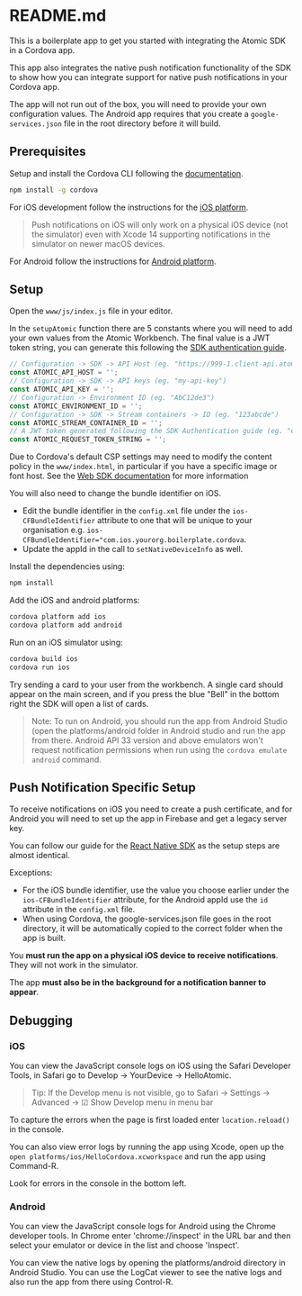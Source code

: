 # README.md

This is a boilerplate app to get you started with integrating the Atomic SDK in a Cordova app.

This app also integrates the native push notification functionality of the SDK to show how you can integrate support for native push notifications in your Cordova app.

The app will not run out of the box, you will need to provide your own configuration values. The Android app requires that you create a `google-services.json` file in the root directory before it will build.

## Prerequisites

Setup and install the Cordova CLI following the [documentation](https://cordova.apache.org/docs/en/11.x/guide/cli/index.html). 

```bash
npm install -g cordova
```

For iOS development follow the instructions for the [iOS platform](https://cordova.apache.org/docs/en/11.x/guide/platforms/ios/index.html). 

> Push notifications on iOS will only work on a physical iOS device (not the simulator) even with Xcode 14 supporting notifications in the simulator on newer macOS devices. 

For Android follow the instructions for [Android platform](https://cordova.apache.org/docs/en/11.x/guide/platforms/android/index.html). 


## Setup

Open the `www/js/index.js` file in your editor.

In the `setupAtomic` function there are 5 constants where you will need to add your own values from the Atomic Workbench. The final value is a JWT token string, you can generate this following the [SDK authentication guide](https://documentation.atomic.io/sdks/auth-SDK). 

```javascript
// Configuration -> SDK -> API Host (eg. "https://999-1.client-api.atomic.io")
const ATOMIC_API_HOST = '';
// Configuration -> SDK -> API keys (eg. "my-api-key")
const ATOMIC_API_KEY = '';
// Configuration -> Environment ID (eg. "AbC12de3")
const ATOMIC_ENVIRONMENT_ID = '';
// Configuration -> SDK -> Stream containers -> ID (eg. "123abcde")
const ATOMIC_STREAM_CONTAINER_ID = '';
// A JWT token generated following the SDK Authentication guide (eg. "ey2askjhfakshjfakjhasjj...ashgfjahgjhagsjfhga")
const ATOMIC_REQUEST_TOKEN_STRING = '';
```

Due to Cordova's default CSP settings may need to modify the content policy in the `www/index.html`, in particular if you have a specific image or font host. See the [Web SDK documentation](https://documentation.atomic.io/sdks/web#content-security-policy) for more information

You will also need to change the bundle identifier on iOS.

- Edit the bundle identifier in the `config.xml` file under the `ios-CFBundleIdentifier` attribute to one that will be unique to your organisation e.g. `ios-CFBundleIdentifier="com.ios.yourorg.boilerplate.cordova`. 
- Update the appId in the call to `setNativeDeviceInfo` as well.

Install the dependencies using:

```bash
npm install
```

Add the iOS and android platforms:

```bash
cordova platform add ios
cordova platform add android
```

Run on an iOS simulator using:

```bash
cordova build ios
cordova run ios
```

Try sending a card to your user from the workbench. A single card should appear on the main screen, and if you press the blue "Bell" in the bottom right the SDK will open a list of cards. 

> Note: To run on Android, you should run the app from Android Studio (open the platforms/android folder in Android studio and run the app from there. Android API 33 version and above emulators won't request notification permissions when run using the `cordova emulate android` command. 

## Push Notification Specific Setup

To receive notifications on iOS you need to create a push certificate, and for Android you will need to set up the app in Firebase and get a legacy server key. 

You can follow our guide for the [React Native SDK](https://documentation.atomic.io/advanced/configure-push-notification-support-for-react-native) as the setup steps are almost identical.

Exceptions:
- For the iOS bundle identifier, use the value you choose earlier under the `ios-CFBundleIdentifier` attribute, for the Android appId use the `id` attribute in the `config.xml` file. 
- When using Cordova, the google-services.json file goes in the root directory, it will be automatically copied to the correct folder when the app is built.

You **must run the app on a physical iOS device to receive notifications**. They will not work in the simulator. 

The app **must also be in the background for a notification banner to appear**. 

## Debugging

### iOS

You can view the JavaScript console logs on iOS using the Safari Developer Tools, in Safari go to Develop -> YourDevice -> HelloAtomic.

> Tip: If the Develop menu is not visible, go to Safari -> Settings -> Advanced -> ☑ Show Develop menu in menu bar

To capture the errors when the page is first loaded enter `location.reload()` in the console.

You can also view error logs by running the app using Xcode, open up the `open platforms/ios/HelloCordova.xcworkspace` and run the app using Command-R. 

Look for errors in the console in the bottom left. 

### Android

You can view the JavaScript console logs for Android using the Chrome developer tools. In Chrome enter 'chrome://inspect' in the URL bar and then select your emulator or device in the list and choose 'Inspect'. 

You can view the native logs by opening the platforms/android directory in Android Studio. You can use the LogCat viewer to see the native logs and also run the app from there using Control-R. 




